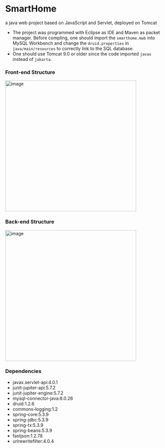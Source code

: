 # SmartHome

a java web project based on JavaScript and Servlet, deployed on Tomcat

- The project was programmed with Eclipse as IDE and Maven as packet manager. Before compling, one should import the `smarthome.mwb` into MySQL Workbench and change the `druid.properties` in `java/main/resources` to correctly link to the SQL database.
- One should use Tomcat 9.0 or older since the code imported `javax` instead of `jakarta`.

### Front-end Structure

<img width="416" alt="image" src="https://user-images.githubusercontent.com/69375071/194193386-18825c61-89d8-4e07-96ba-a81a4f2af68d.png">

### Back-end Structure

<img width="416" alt="image" src="https://user-images.githubusercontent.com/69375071/194193461-a0b9edcd-e9c8-49d7-8ca4-acb0ed9add9e.png">

### Dependencies

- javax.servlet-api:4.0.1
- junit-jupiter-api:5.7.2
- junit-jupiter-engine:5.7.2
- mysql-connector-java:8.0.26
- druid:1.2.6
- commons-logging:1.2
- spring-core:5.3.9
- spring-jdbc:5.3.9
- spring-tx:5.3.9
- spring-beans:5.3.9
- fastjson:1.2.78
- urlrewritefilter:4.0.4
